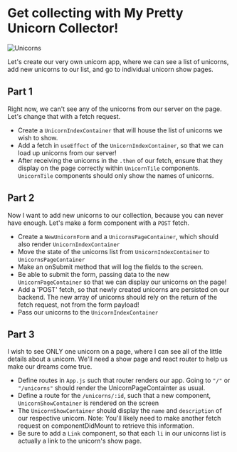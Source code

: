 # Get collecting with My Pretty Unicorn Collector!

![Unicorns](https://cdn.dribbble.com/users/141427/screenshots/2072640/lu_dribble_1x.png)

Let's create our very own unicorn app, where we can see a list of unicorns, add new unicorns to our list, and go to individual unicorn show pages.

## Part 1
Right now, we can't see any of the unicorns from our server on the page. Let's change that with a fetch request.

* Create a `UnicornIndexContainer` that will house the list of unicorns we wish to show.
* Add a fetch in `useEffect` of the `UnicornIndexContainer`, so that we can load up unicorns from our server!
* After receiving the unicorns in the `.then` of our fetch, ensure that they display on the page correctly within `UnicornTile` components. `UnicornTile` components should only show the names of unicorns.

## Part 2
Now I want to add new unicorns to our collection, because you can never have enough. Let's make a form component with a `POST` fetch.
  * Create a `NewUnicornForm` and a `UnicornsPageContainer`, which should also render `UnicornIndexContainer`
  * Move the state of the unicorns list from `UnicornIndexContainer` to `UnicornsPageContainer`
  * Make an onSubmit method that will log the fields to the screen.
  * Be able to submit the form, passing data to the new `UnicornPageContainer` so that we can display our unicorns on the page!
  * Add a 'POST' fetch, so that newly created unicorns are persisted on our backend. The new array of unicorns should rely on the return of the fetch request, not from the form payload!
  * Pass our unicorns to the `UnicornIndexContainer`

## Part 3
  I wish to see ONLY one unicorn on a page, where I can see all of the little details about a unicorn. We'll need a show page and react router to help us make our dreams come true.

  * Define routes in `App.js` such that router renders our app. Going to `"/"` or `"/unicorns"` should render the UnicornPageContainter as usual.
  * Define a route for the `/unicorns/:id`, such that a new component, `UnicornShowContainer` is rendered on the screen
  * The `UnicornShowContainer` should display the `name` and `description` of our respective unicorn. Note: You'll likely need to make another fetch request on componentDidMount to retrieve this information.
  * Be sure to add a `Link` component, so that each `li` in our unicorns list is actually a link to the unicorn's show page.
